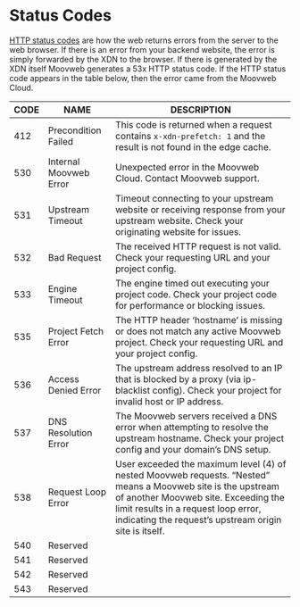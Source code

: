 # Status Codes

[HTTP status codes](https://en.wikipedia.org/wiki/List_of_HTTP_status_codes) are how the web returns errors from the server to the web browser. If there is an error from your backend website, the error is simply forwarded by the XDN to the browser. If there is generated by the XDN itself Moovweb generates a 53x HTTP status code. If the HTTP status code appears in the table below, then the error came from the Moovweb Cloud. 

| CODE | NAME | DESCRIPTION |
| -- | -- | -- |
| 412 | Precondition Failed | This code is returned when a request contains `x-xdn-prefetch: 1` and the result is not found in the edge cache. |
| 530 | Internal Moovweb Error | Unexpected error in the Moovweb Cloud. Contact Moovweb support. |
| 531 | Upstream Timeout | Timeout connecting to your upstream website or receiving response from your upstream website. Check your originating website for issues. |
| 532 | Bad Request | The received HTTP request is not valid. Check your requesting URL and your project config. |
| 533 | Engine Timeout | The engine timed out executing your project code. Check your project code for performance or blocking issues. |
| 535 | Project Fetch Error | The HTTP header ‘hostname’ is missing or does not match any active Moovweb project. Check your requesting URL and your project config. |
| 536 | Access Denied Error | The upstream address resolved to an IP that is blocked by a proxy (via ip-blacklist config). Check your project for invalid host or IP address. |
| 537 | DNS Resolution Error | The Moovweb servers received a DNS error when attempting to resolve the upstream hostname. Check your project config and your domain’s DNS setup. |
| 538 | Request Loop Error | User exceeded the maximum level (4) of nested Moovweb requests. “Nested” means a Moovweb site is the upstream of another Moovweb site. Exceeding the limit results in a request loop error, indicating the request’s upstream origin site is itself. |
| 540 | Reserved |
| 541 | Reserved |
| 542 | Reserved |
| 543 | Reserved |
